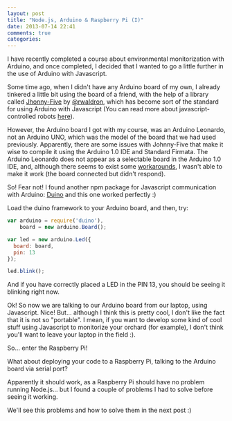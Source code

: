 ```yaml
---
layout: post
title: "Node.js, Arduino & Raspberry Pi (I)"
date: 2013-07-14 22:41
comments: true
categories: 
---
```

I have recently completed a course about environmental monitorization with Arduino, and once completed, I decided
that I wanted to go a little further in the use of Arduino with Javascript.

Some time ago, when I didn't have any Arduino board of my own, I already tinkered a little bit using the board of a friend, with the help of a library called [Jhonny-Five](https://github.com/rwldrn/johnny-five) by [@rwaldron](http://twitter.com/rwaldron), which has become sort of the standard for using Arduino with Javascript (You can read more about javascript-controlled robots [here](http://voodootikigod.com/nodebots-the-rise-of-js-robotics/)).
<!--more-->
However, the Arduino board I got with my course, was an Arduino Leonardo, not an Arduino UNO, which was the model of the board that we had used previously.
Apparently, there are some issues with Johnny-Five that make it wise to compile it using the Arduino 1.0 IDE and Standard Firmata. The Arduino Leonardo does not appear as a selectable board in the Arduino 1.0 IDE, and, although there seems to exist some [workarounds](https://github.com/rwldrn/johnny-five/issues/53#issuecomment-11931914), I wasn't able to make it work (the board connected but didn't respond).

So! Fear not! I found another npm package for Javascript communication with Arduino: [Duino](https://github.com/ecto/duino) and this one worked perfectly :)

Load the duino framework to your Arduino board, and then, try:

``` javascript
var arduino = require('duino'),
    board = new arduino.Board();

var led = new arduino.Led({
  board: board,
  pin: 13
});

led.blink();
```
And if you have correctly placed a LED in the PIN 13, you should be seeing it blinking right now.


Ok! So now we are talking to our Arduino board from our laptop, using Javascript. Nice!
But... although I think this is pretty cool, I don't like the fact that it is not so "portable". I mean, if you want to develop some kind of cool stuff using Javascript to monitorize your orchard (for example), I don't think you'll want to leave your laptop in the field :).

So... enter the Raspberry Pi!

What about deploying your code to a Raspberry Pi, talking to the Arduino board via serial port?

Apparently it should work, as a Raspberry Pi should have no problem running Node.js... but I found a couple of problems I had to solve before seeing it working.

We'll see this problems and how to solve them in the next post :)